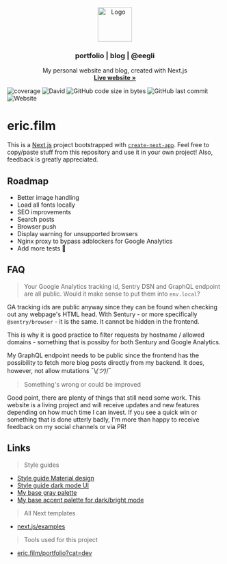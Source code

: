 <br />
<p align="center">
  <a href="https://github.com/eegli/eric.film">
    <img src="https://eric.film/static/img/og/schema_logo.png" alt="Logo" height="80">
  </a>
  <h3 align="center">portfolio | blog | @eegli</h3>
   <p align="center">
    My personal website and blog, created with Next.js
    <br />
    <a href="https://eric.film"><strong>Live website »</strong></a>
    <br />

  </p>
</p>

![coverage](https://img.shields.io/github/languages/top/eegli/eric.film) ![David](https://img.shields.io/david/eegli/eric.film) ![GitHub code size in bytes](https://img.shields.io/github/languages/code-size/eegli/eric.film) ![GitHub last commit](https://img.shields.io/github/last-commit/eegli/eric.film) ![Website](https://img.shields.io/website?down_color=lightgrey&down_message=offline&up_color=blue&up_message=online&url=https%3A%2F%2Feric.film)

# eric.film

This is a [Next.js](https://nextjs.org/) project bootstrapped with [`create-next-app`](https://github.com/vercel/next.js/tree/canary/packages/create-next-app). Feel free to copy/paste stuff from this repository and use it in your own project! Also, feedback is greatly appreciated.

## Roadmap

- Better image handling
- Load all fonts locally
- SEO improvements
- Search posts
- Browser push
- Display warning for unsupported browsers
- Nginx proxy to bypass adblockers for Google Analytics
- Add more tests 👻

## FAQ

> Your Google Analytics tracking id, Sentry DSN and GraphQL endpoint are all public. Would it make sense to put them into `env.local`?

GA tracking ids are public anyway since they can be found when checking out any webpage's HTML head.
With Sentury - or more specifically `@sentry/browser` - it is the same. It cannot be hidden in the frontend.

This is why it is good practice to filter requests by hostname / allowed domains - something that is possiby for both Sentury and Google Analytics.

My GraphQL endpoint needs to be public since the frontend has the possibility to fetch more blog posts directly from my backend. It does, however, not allow mutations ¯\\_(ツ)_/¯

> Something's wrong or could be improved

Good point, there are plenty of things that still need some work. This website is a living project and will receive updates and new features depending on how much time I can invest. If you see a quick win or something that is done utterly badly, I'm more than happy to receive feedback on my social channels or via PR!

## Links

> Style guides

- [Style guide Material design](https://material.io/design)
- [Style guide dark mode UI](https://uxdesign.cc/dark-mode-ui-design-the-definitive-guide-part-1-color-53dcfaea5129)
- [My base gray palette](https://coolors.co/121212-222222-3b3b3b-8f8f8f-e0e0e0-f7f7f7)
- [My base accent palette for dark/bright mode](https://coolors.co/034363-53272d-365952)

> All Next templates

- [next.js/examples](https://github.com/vercel/next.js/tree/canary/examples)

> Tools used for this project

- [eric.film/portfolio?cat=dev](https://eric.film/portfolio?cat=dev)
